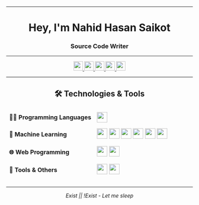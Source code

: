 <!-- ![](Cover%20Pic.png) -->

---

<h1 align="center">Hey, I'm Nahid Hasan Saikot</h1>

<h3 align="center">
  Source Code Writer 
</h3>

---

<!-- 🌐 Contact & Coding Profiles (Simple URLs) -->
<div align="center">

<!-- Contact -->
<a href="mailto:your-email@example.com" title="Mail">
  <img src="https://img.shields.io/badge/-Mail-c14438?style=flat&logo=Gmail&logoColor=white" height="25">
</a>
<a href="https://linkedin.com/in/your-linkedin" title="LinkedIn">
  <img src="https://img.shields.io/badge/-LinkedIn-0072b1?style=flat&logo=Linkedin&logoColor=white" height="25">
</a>
<a href="https://wa.me/your-number" title="WhatsApp">
  <img src="https://img.shields.io/badge/-WhatsApp-4AC959?style=flat&logo=whatsapp&logoColor=white" height="25">
</a>
<a href="https://t.me/your-telegram" title="Telegram">
  <img src="https://img.shields.io/badge/-Telegram-0088CC?style=flat&logo=Telegram&logoColor=white" height="25">
</a>
<a href="https://discord.com/your-discord" title="Discord">
  <img src="https://img.shields.io/badge/-Discord-5865F2?style=flat&logo=Discord&logoColor=white" height="25">
</a>
<!-- Coding Platforms -->
<!--
<a href="https://codeforces.com/profile/your-codeforces" title="Codeforces">
  <img src="https://img.shields.io/badge/-Codeforces-1F8ACB?style=flat&logo=codeforces&logoColor=white" height="25">
</a>
<a href="https://kaggle.com/your-kaggle" title="Kaggle">
  <img src="https://img.shields.io/badge/-Kaggle-20BEFF?style=flat&logo=kaggle&logoColor=white" height="25">
</a>
<a href="https://leetcode.com/your-leetcode" title="LeetCode">
  <img src="https://img.shields.io/badge/-LeetCode-FFA116?style=flat&logo=leetcode&logoColor=white" height="25">
</a>

</div>
-->


---

## 🛠 Technologies & Tools

<table width="100%" style="border-collapse: separate; border-spacing: 0 10px;">
  <tr style="border-bottom: 1px solid #ccc;">
    <td><strong>👨‍💻 Programming Languages</strong></td>
    <td>
      <img src="https://skillicons.dev/icons?i=c,cpp,python,js" style="height:28px;" />
    </td>
  </tr>
  <tr>
    <td><strong>🤖 Machine Learning</strong></td>
    <td>
      <img src="https://skillicons.dev/icons?i=python" style="height:28px;" />
      <img src="https://img.shields.io/badge/Numpy-013243?style=for-the-badge&logo=numpy&logoColor=white" style="height:28px;" />
      <img src="https://img.shields.io/badge/Pandas-150458?style=for-the-badge&logo=pandas&logoColor=white" style="height:28px;" />
      <img src="https://img.shields.io/badge/Scikit--Learn-F7931E?style=for-the-badge&logo=scikit-learn&logoColor=white" style="height:28px;" />
      <img src="https://img.shields.io/badge/TensorFlow-FF6F00?style=for-the-badge&logo=tensorflow&logoColor=white" style="height:28px;" />
      <img src="https://img.shields.io/badge/matplotlib-FF6F00?style=for-the-badge&logo=matplotlib&logoColor=white" style="height:28px;" />
    </td>
  </tr>
  <tr>
    <td><strong>🌐 Web Programming</strong></td>
    <td>
      <img src="https://skillicons.dev/icons?i=html,css,js,flask,django,mysql,postgres" style="height:28px;" />
      <img src="https://img.shields.io/badge/API%20Development-FF5733?style=for-the-badge&logo=fastapi&logoColor=white" style="height:28px;" />
    </td>
  </tr>
  <tr>
    <td><strong>🧰 Tools & Others</strong></td>
    <td>
      <img src="https://skillicons.dev/icons?i=linux,git,vscode" style="height:28px;" />
      <img src="https://img.shields.io/badge/Vim-019733?style=for-the-badge&logo=vim&logoColor=white" style="height:28px;" />
    </td>
  </tr>
</table>

---



<p align="center">
  <i>Exist || !Exist - Let me sleep</i><br>
</p>










